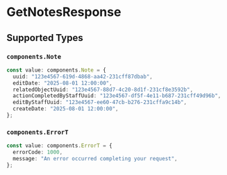# GetNotesResponse


## Supported Types

### `components.Note`

```typescript
const value: components.Note = {
  uuid: "123e4567-619d-4868-aa42-231cff87dbab",
  editDate: "2025-08-01 12:00:00",
  relatedObjectUuid: "123e4567-88d7-4c20-8d1f-231cf8e3592b",
  actionCompletedByStaffUuid: "123e4567-df5f-4e11-b687-231cff49d96b",
  editByStaffUuid: "123e4567-ee60-47cb-b276-231cffa9c14b",
  createDate: "2025-08-01 12:00:00",
};
```

### `components.ErrorT`

```typescript
const value: components.ErrorT = {
  errorCode: 1000,
  message: "An error occurred completing your request",
};
```

